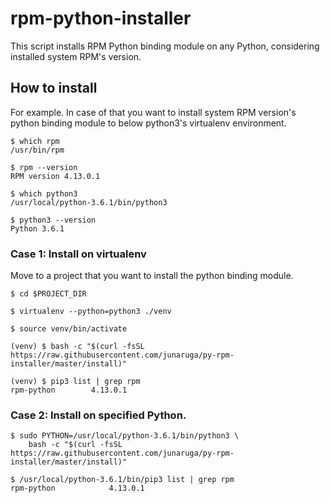 # rpm-python-installer

This script installs RPM Python binding module on any Python,
considering installed system RPM's version.

## How to install

For example.
In case of that you want to install system RPM version's python binding module
to below python3's virtualenv environment.

```
$ which rpm
/usr/bin/rpm

$ rpm --version
RPM version 4.13.0.1
```

```
$ which python3
/usr/local/python-3.6.1/bin/python3

$ python3 --version
Python 3.6.1
```

### Case 1: Install on virtualenv

Move to a project that you want to install the python binding module.

```
$ cd $PROJECT_DIR

$ virtualenv --python=python3 ./venv

$ source venv/bin/activate
```

```
(venv) $ bash -c "$(curl -fsSL https://raw.githubusercontent.com/junaruga/py-rpm-installer/master/install)"
```

```
(venv) $ pip3 list | grep rpm
rpm-python        4.13.0.1
```

### Case 2: Install on specified Python.


```
$ sudo PYTHON=/usr/local/python-3.6.1/bin/python3 \
    bash -c "$(curl -fsSL https://raw.githubusercontent.com/junaruga/py-rpm-installer/master/install)"
```

```
$ /usr/local/python-3.6.1/bin/pip3 list | grep rpm
rpm-python            4.13.0.1
```

